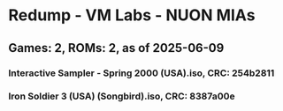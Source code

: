 # Redump - VM Labs - NUON MIAs
## Games: 2, ROMs: 2, as of 2025-06-09

### Interactive Sampler - Spring 2000 (USA).iso, CRC: 254b2811
### Iron Soldier 3 (USA) (Songbird).iso, CRC: 8387a00e
